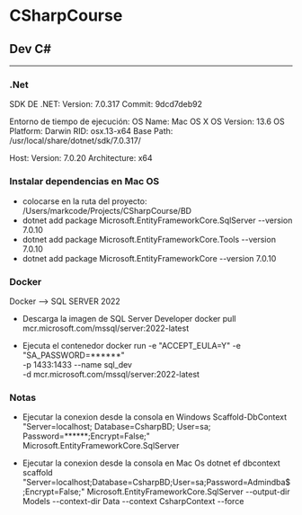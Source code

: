 # CSharpCourse

## Dev C#
---------------

### .Net
SDK DE .NET:
 Version:   7.0.317
 Commit:    9dcd7deb92

Entorno de tiempo de ejecución:
 OS Name:     Mac OS X
 OS Version:  13.6
 OS Platform: Darwin
 RID:         osx.13-x64
 Base Path:   /usr/local/share/dotnet/sdk/7.0.317/

Host:
  Version:      7.0.20
  Architecture: x64



### Instalar dependencias en Mac OS
 * colocarse en la ruta del proyecto: /Users/markcode/Projects/CSharpCourse/BD
 * dotnet add package Microsoft.EntityFrameworkCore.SqlServer --version 7.0.10
 * dotnet add package Microsoft.EntityFrameworkCore.Tools --version 7.0.10
 * dotnet add package Microsoft.EntityFrameworkCore --version 7.0.10

### Docker
Docker —> SQL SERVER 2022

* Descarga la imagen de SQL Server Developer
  docker pull mcr.microsoft.com/mssql/server:2022-latest

* Ejecuta el contenedor
docker run -e "ACCEPT_EULA=Y" -e "SA_PASSWORD=******" \
-p 1433:1433 --name sql_dev \
-d mcr.microsoft.com/mssql/server:2022-latest


### Notas

* Ejecutar la conexion desde la consola en Windows
Scaffold-DbContext "Server=localhost; Database=CsharpBD; User=sa; Password=******;Encrypt=False;" Microsoft.EntityFrameworkCore.SqlServer

* Ejecutar la conexion desde la consola en Mac Os
dotnet ef dbcontext scaffold "Server=localhost;Database=CsharpBD;User=sa;Password=Admindba\$;Encrypt=False;" Microsoft.EntityFrameworkCore.SqlServer --output-dir Models --context-dir Data --context CsharpContext --force





